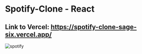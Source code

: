 # Spotify-Clone - React
## Link to Vercel: https://spotify-clone-sage-six.vercel.app/
![spotify](https://github.com/MariaKar1991/Spotify-Clone/assets/82884186/ddfdc781-053d-4a88-ac54-e8100d49cc5e)
